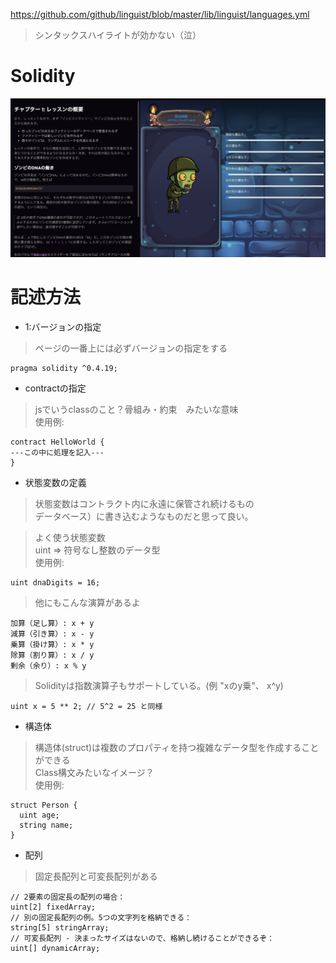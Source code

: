 https://github.com/github/linguist/blob/master/lib/linguist/languages.yml
> シンタックスハイライトが効かない（泣）
# Solidity
<img src="home.png">

# 記述方法
-  1:バージョンの指定
> ページの一番上には必ずバージョンの指定をする  
```sol
pragma solidity ^0.4.19;
```

- contractの指定
> jsでいうclassのこと？骨組み・約束　みたいな意味   
> 使用例:  
```sol
contract HelloWorld {
---この中に処理を記入---
}
```

- 状態変数の定義
>  状態変数はコントラクト内に永遠に保管され続けるもの  
> データベース）に書き込むようなものだと思って良い。  

> よく使う状態変数  
> uint => 符号なし整数のデータ型  
> 使用例:  
```sol
uint dnaDigits = 16;
```

> 他にもこんな演算があるよ  
```sol
加算（足し算）: x + y
減算（引き算）: x - y
乗算（掛け算）: x * y
除算（割り算）: x / y
剰余（余り）: x % y
```
> Solidityは指数演算子もサポートしている。(例 "xのy乗"、 x^y)  
```sol
uint x = 5 ** 2; // 5^2 = 25 と同様
```

- 構造体
> 構造体(struct)は複数のプロパティを持つ複雑なデータ型を作成することができる  
> Class構文みたいなイメージ？  
> 使用例:    
```sol
struct Person {
  uint age;
  string name;
}
```
- 配列
> 固定長配列と可変長配列がある  
```sol
// 2要素の固定長の配列の場合：
uint[2] fixedArray;
// 別の固定長配列の例。5つの文字列を格納できる：
string[5] stringArray;
// 可変長配列 - 決まったサイズはないので、格納し続けることができるぞ：
uint[] dynamicArray;
```






